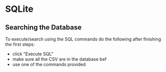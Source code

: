 # SQLite
## Searching the Database
To execute/search using the SQL commands do the following after finishing the first steps:
- click "Execute SQL"
- make sure all the CSV are in the database bef
- use one of the commands provided
